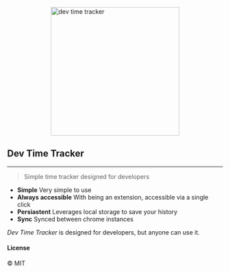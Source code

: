 <img style="display: block;margin: 0 auto 10px;" width="300" alt="dev time tracker" src="https://i.imgur.com/AQn2yYR.png">

## Dev Time Tracker
---
>Simple time tracker designed for developers

* **Simple** Very simple to use
* **Always accessible** With being an extension, accessible via a single click
* **Persiastent** Leverages local storage to save your history
* **Sync** Synced between chrome instances

*Dev Time Tracker* is designed for developers, but anyone can use it.

#### License
&copy; MIT